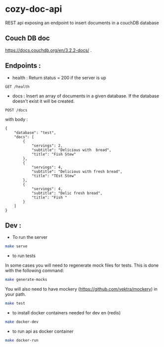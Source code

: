 # cozy-doc-api
REST api exposing an endpoint to insert documents in a couchDB database

## Couch DB doc
https://docs.couchdb.org/en/3.2.2-docs/ . 

## Endpoints :

- health :  Return status = 200 if the server is up
```
GET /health
```
- docs : Insert an array of documents in a given database. If the database doesn't exist it will be created. 

```
POST /docs
```
with body :

```
{
    "database": "test",
    "docs": [
        {
            "servings": 2,
            "subtitle": "Delicious with  bread",
            "title": "Fish Stew"
        },
        {
            "servings": 4,
            "subtitle": "Delicious with fresh bread",
            "title": "TEst Stew"
        },
        {
            "servings": 4,
            "subtitle": "Delic fresh bread",
            "title": "Fish "
        }
    ]
}
```
## Dev : 

- To run the server

```sh
make serve
```
- to run tests

In some cases you will need to regenerate mock files for tests. This is done with the following command:

```sh
make generate-mocks
```

You will also need to have mockery (https://github.com/vektra/mockery) in your path.


```sh
make test
```

- to install docker containers needed for dev en (redis)
```sh
make docker-dev
```

- to run api as docker container 
```sh
make docker-run
```